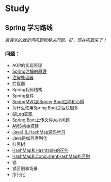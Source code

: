 # Study
## Spring 学习路线


*最喜欢的就是问问题和解决问题。好，现在问题来了！*  

### 问题：  
  * AOP的实现原理
  * [Spring注解的原理](https://github.com/kobe24167/Study/blob/master/Spring/Annotation.md)
  * [注解处理器](https://www.cnblogs.com/ganchuanpu/p/9020478.html)
  * 拦截器
  * Spring代码结构
  * Spring组件
  * [SpringMVC到Spring Boot过程和心得](https://github.com/kobe24167/Study/blob/master/Spring/MVC-boot.md)
  * 为什么使用Spring Boot之后快很多
  * [@Log实现](https://github.com/kobe24167/Study/tree/master/exmaple/src/main/java/com/exmaple/annotation)
  * [Spring Boot上传文件大小问题](https://github.com/kobe24167/Study/blob/master/Spring/SpringBootFileSize.md)
  * [AWS初始搭建](https://github.com/kobe24167/Study/blob/master/AWS-ready.md)
  * [Java1.8_HashMap源码学习](https://github.com/kobe24167/Study/blob/master/HashMap.md)
  * Java是如何序列化
  * 红黑树
  * [HashMap和Hashtable的区别](https://github.com/kobe24167/Study/blob/master/HashMap和Hashtable的区别.md)
  * [HashMap和ConcurrentHashMap的区别](https://github.com/kobe24167/Study/blob/master/HashMap和ConcurrentHashMap.md)
  * 锁
  * 锁区别和场景
  * 序列化

